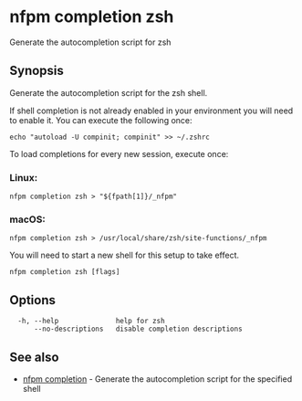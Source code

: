 # nfpm completion zsh

Generate the autocompletion script for zsh

## Synopsis

Generate the autocompletion script for the zsh shell.

If shell completion is not already enabled in your environment you will need
to enable it.  You can execute the following once:

	echo "autoload -U compinit; compinit" >> ~/.zshrc

To load completions for every new session, execute once:

### Linux:

	nfpm completion zsh > "${fpath[1]}/_nfpm"

### macOS:

	nfpm completion zsh > /usr/local/share/zsh/site-functions/_nfpm

You will need to start a new shell for this setup to take effect.


```
nfpm completion zsh [flags]
```

## Options

```
  -h, --help              help for zsh
      --no-descriptions   disable completion descriptions
```

## See also

* [nfpm completion](/cmd/nfpm_completion/)	 - Generate the autocompletion script for the specified shell

